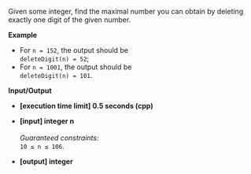 Given some integer, find the maximal number you can obtain by deleting exactly one digit of the given number.

__Example__

+ For `n = 152`, the output should be <br/>`deleteDigit(n) = 52`;
+ For `n = 1001`, the output should be<br/>`deleteDigit(n) = 101`.

__Input/Output__

+ __[execution time limit] 0.5 seconds (cpp)__

+ __[input] integer n__<br/><br/>_Guaranteed constraints:_<br/>`10 ≤ n ≤ 106`.

+ __[output] integer__

